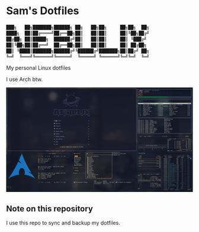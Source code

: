 # Sam's Dotfiles

```
███╗   ██╗███████╗██████╗ ██╗   ██╗██╗     ██╗██╗  ██╗
████╗  ██║██╔════╝██╔══██╗██║   ██║██║     ██║╚██╗██╔╝
██╔██╗ ██║█████╗  ██████╔╝██║   ██║██║     ██║ ╚███╔╝ 
██║╚██╗██║██╔══╝  ██╔══██╗██║   ██║██║     ██║ ██╔██╗ 
██║ ╚████║███████╗██████╔╝╚██████╔╝███████╗██║██╔╝ ██╗
╚═╝  ╚═══╝╚══════╝╚═════╝  ╚═════╝ ╚══════╝╚═╝╚═╝  ╚═╝
```

My personal Linux dotfiles

I use Arch btw.

![Nebulix](wallpapers/capture1.png)

## Note on this repository

I use this repo to sync and backup my dotfiles.
